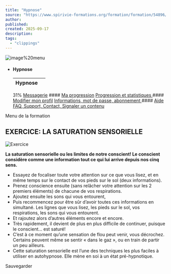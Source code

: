 ```yaml
---
title: "Hypnose"
source: "https://www.spirivie-formations.org/formation/formation/54896/?idmodule=556575&idpage=3026518&suite"
author:
published:
created: 2025-09-17
description:
tags:
  - "clippings"
---
```

![image%20menu](https://da32ev14kd4yl.cloudfront.net/versioned/spirivie-formations/image%20menu.png "image%20menu")

- #### Hypnose
	| Hypnose |  |
	| --- | --- |
	31%
	[Messagerie](https://www.spirivie-formations.org/formation/aide/contact/)
		#### [Ma progression](https://www.spirivie-formations.org/formation/statistiques/)
	[
	Progression et statistiques
	](https://www.spirivie-formations.org/formation/statistiques/)
		#### [Modifier mon profil](https://www.spirivie-formations.org/formation/profil/)
	[
	Informations, mot de passe, abonnement
	](https://www.spirivie-formations.org/formation/profil/)
		#### [Aide](https://www.spirivie-formations.org/formation/aide/)
	[
	FAQ, Support, Contact, Signaler un contenu
	](https://www.spirivie-formations.org/formation/aide/)

Menu de la formation

## EXERCICE: LA SATURATION SENSORIELLE

![Exercice](https://da32ev14kd4yl.cloudfront.net/versioned/spirivie-formations/Hypnose/Module%206/Exercice.jpg "Exercice")

**La saturation sensorielle ou les limites de notre conscient! Le conscient considère comme une information tout ce qui lui arrive depuis nos cinq sens.**

- Essayez de focaliser toute votre attention sur ce que vous lisez, et en même temps sur le contact de vos pieds sur le sol (deux informations).
- Prenez conscience ensuite (sans relâcher votre attention sur les 2 premiers éléments) de chacune de vos respirations.
- Ajoutez ensuite les sons qui vous entourent,
- Puis recommencez pour être sûr d’avoir toutes ces informations en simultané. Les lignes que vous lisez, les pieds sur le sol, vos respirations, les sons qui vous entourent.
- Et rajoutez alors d’autres éléments encore et encore.
- Très rapidement, il devient de plus en plus difficile de continuer, puisque le conscient… est saturé!
- C’est à ce moment qu’une sensation de flou peut venir, vous décrochez. Certains peuvent même se sentir « dans le gaz », ou en train de partir un peu ailleurs.
- Cette saturation sensorielle est l’une des techniques les plus faciles à utiliser en autohypnose. Elle mène en soi à un état pré-hypnotique.

Sauvegarder